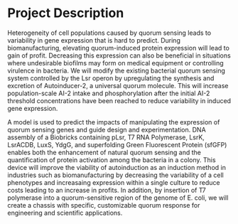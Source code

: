 # Project Description

Heterogeneity of cell populations caused by quorum sensing leads to variability in gene expression that is hard to predict. During biomanufacturing, elevating quorum-induced protein expression will lead to gain of profit. Decreasing this expression can also be beneficial in situations where undesirable biofilms may form on medical equipment or controlling virulence in bacteria. We will modify the existing bacterial quorum sensing system controlled by the Lsr operon by upregulating the synthesis and excretion of Autoinducer-2, a universal quorum molecule. This will increase population-scale AI-2 intake and phosphorylation after the initial AI-2 threshold concentrations have been reached to reduce variability in induced gene expression.

A model is used to predict the impacts of manipulating the expression of quorum sensing genes and guide design and experimentation. DNA assembly of a Biobricks containing pLsr, T7 RNA Polymerase, LsrK, LsrACDB, LuxS, YdgG, and superfolding Green Fluorescent Protein (sfGFP) enables both the enhancement of natural quorum sensing and the quantification of protein activation among the bacteria in a colony. This device will improve the viability of autoinduction as an induction method in industries such as biomanufacturing by decreasing the variability of a cell phenotypes and increasaing expression within a single culture to reduce costs leading to an increase in profits. In addition, by insertion of T7 polymerase into a quorum-sensitive region of the genome of E. coli, we will create a chassis with specific, customizable quorum response for engineering and scientific applications.